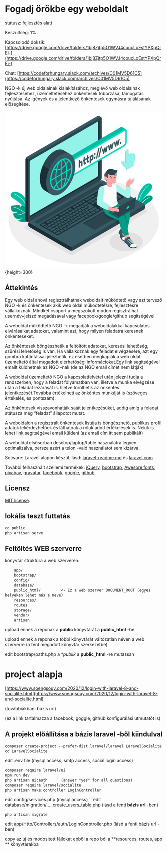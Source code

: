 # Fogadj örökbe egy weboldalt 

státusz: fejlesztés alatt

Készültség: 1%

Kapcsolodó doksik: [https://drive.google.com/drive/folders/1bj8Zjtp5O1WVJ4coucLoEstYPXpQrEi-](https://drive.google.com/drive/folders/1bj8Zjtp5O1WVJ4coucLoEstYPXpQrEi-)

Chat: [https://codeforhungary.slack.com/archives/C01MV5D61C5](https://codeforhungary.slack.com/archives/C01MV5D61C5)

NGO -k új web oldalainak kialakításához, meglévő  web oldalainak fejlesztéséhez, üzemeltetéséhez önkéntesek toborzása, támogatás nyújtása. Az igények és a jelentkező önkéntesek egymásra találásának elősegítése.

![Logo](public/images/logo.png){height=300}

## Áttekintés

Egy web oldal ahová regisztrálhatnak weboldalt működtető vagy azt tervező NGO -k és önkéntesek akik web oldal müködtetésre, fejlesztésre vállalkoznak. MIndkét csoport a megszokott módon regisztrálhat usernév+jelszó megadásával vagy facebook/google/github segítségével.

A weboldal működtető NGO -k megadják a weboldalakkal kapcsolatos elvárásaikat  adatokat, valamint azt, hogy milyen feladatra keresnek önkénteseket.

Az önkéntesek böngészhetik a feltöltött adatokat, keresési lehetőség, szűrési lehetőség is van,  Ha vállalkoznak egy feladat elvégzésére, azt egy gombra kattintással jelezhetik, ez esetben megkapják a web oldal üzemeltető által megadott elérhetőségi informáciokat.Egy link segitségével emailt küldhetnek az NGO -nak (de az NGO email címét nem látják)

A weboldal üzemeltető NGO a kapcsolatfelvétel után jelezni tudja a rendszerben, hogy a feladat folyamatban van, illetve a munka elvégzése után a feladat lezárását is. Illetve törölhetik az önkéntes jelentkezését.Továbbá értékelheti az önkéntes munkáját is (szöveges értékelés, és pontszám).

Az önkéntesek visszavonhatják saját jelentkezésüket, addig amíg a feladat státusza még “feladat” állapotot mutat.

A weboldalon a regisztrált önkéntesek listája is böngészhető, publikus profil adatok lekérdezhetőek és láthatóak a róluk adott értékelések is. Nekik is lehet link segítségével email küldeni (az email cím itt sem publikált)

A weboldal elsősorban desctop/laptop/table használatra legyen optimalizálva, persze azért a telon -való használatot sem kizárva.

Sotware: Laravel alapon készül. lásd: [laravel-readme.md](laravel-readme.md) és [laravel.com](laravel.com)

További felhasznált szellemi termékek: [jQuery](jquery.com), [bootstrap](https://getbootstrap.com/), [Awesore fonts](https://fontawesome.com/),
[pixabay](https://pixabay.com/),  [gravatar](gravatar.com), [facebook](facebook.com), [google](google.com), [github](github.com)

## Licensz

[MIT license](https://opensource.org/licenses/MIT).

## lokális teszt futtatás
```
cd public
php artisan serve
```
## Feltöltés WEB szerverre

könyvtár struktúra a web szerveren:
```
    app/                 
    bootstrap/           
    config/
    database/
    public_html/         <- Ez a web szerver DOCUMENT_ROOT (egyes helyeken lehet más a neve)
    resources/
    routes
    storage/
    vendor/
    artisan              
```
upload ennek a reponak a  **public** könyvtárát a **public_html** -be

upload ennek a reponak a többi könyvtárát változatlan néven a web szerverre (a fent megadott könyvtár szerkezetbe)

edit bootstrap/paths.php     a **publik* a **public_html**  -re mutassan

# project alapja 
[https://www.soengsouy.com/2020/12/login-with-laravel-8-and-socialite.html](https://www.soengsouy.com/2020/12/login-with-laravel-8-and-socialite.html)

(továbbiakban: bázis url)

(ez a link tartalmazza  a  facebook, goggle, github konfigurálási utmutatót is)

## A projekt előállítása a bázis laravel -ből kiindulval
```
composer create-project --prefer-dist laravel/laravel LaravelSocialite 
cd LaravelSocialite
```
edit .env file (mysql access, smtp access, sociál login access)
```
composer require laravel/ui
npm run dev
php artisan ui:auth      (answer "yes" for all questions)
composer require laravel/socialite
php artisan make:controller LoginController
```
edit config/services.php  (mysql access)
``
edit database/migration/.....create_users_table.php (lásd a fenti **bázis url** -ben)
```
php artisan migrate
```

edit app/Http/Controllers/auth/LoginConbtroller.php (lásd a fenti bázis url -ben)

copy az új és modositott fájlokat ebből a repo ból a **resources, routes, app ** könyvtárakba

